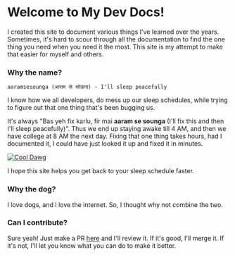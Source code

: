 # Welcome to My Dev Docs!

I created this site to document various things I've learned over the years. Sometimes, it's hard to scour through all the documentation to find the one thing you need when you need it the most. This site is my attempt to make that easier for myself and others.

### Why the name?

```
aaramsesounga (आराम से सोऊंगा) - I'll sleep peacefully
```

I know how we all developers, do mess up our sleep schedules, while trying to figure out that one thing that's been bugging us.

It's always "Bas yeh fix karlu, fir mai **aaram se sounga** (I'll fix this and then I'll sleep peacefully)".
Thus we end up staying awake till 4 AM, and then we have college at 8 AM the next day. Fixing that one thing takes hours, had I documented it, I could have just looked it up and fixed it in minutes.

[![Cool Dawg](https://i.pinimg.com/originals/f3/6d/27/f36d2783ac3099cde493066550b64f8b.jpg)](https://pushpampc.com/kjhtz2.asp?cid=63&shop=dog+with+glasses)

I hope this site helps you get back to your sleep schedule faster.

### Why the dog?

I love dogs, and I love the internet. So, I thought why not combine the two.

### Can I contribute?

Sure yeah! Just make a PR [here](https://github.com/shouryade/dev-docs/pulls) and I'll review it. If it's good, I'll merge it. If it's not, I'll let you know what you can do to make it better.
